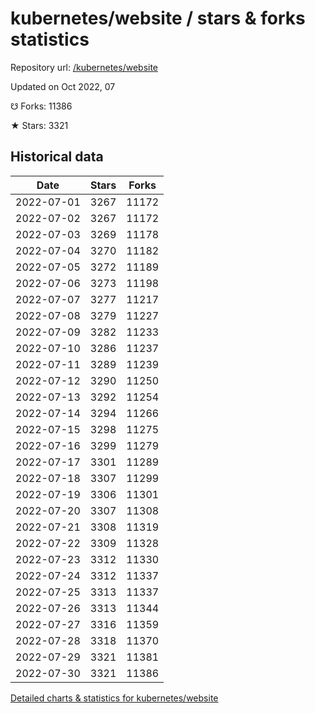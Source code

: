 # kubernetes/website / stars & forks statistics

Repository url: [/kubernetes/website](https://github.com/kubernetes/website)

Updated on Oct 2022, 07

☋ Forks: 11386

★ Stars: 3321

## Historical data
| Date | Stars | Forks |
|------|-------|-------|
| 2022-07-01 | 3267 | 11172 | 
| 2022-07-02 | 3267 | 11172 | 
| 2022-07-03 | 3269 | 11178 | 
| 2022-07-04 | 3270 | 11182 | 
| 2022-07-05 | 3272 | 11189 | 
| 2022-07-06 | 3273 | 11198 | 
| 2022-07-07 | 3277 | 11217 | 
| 2022-07-08 | 3279 | 11227 | 
| 2022-07-09 | 3282 | 11233 | 
| 2022-07-10 | 3286 | 11237 | 
| 2022-07-11 | 3289 | 11239 | 
| 2022-07-12 | 3290 | 11250 | 
| 2022-07-13 | 3292 | 11254 | 
| 2022-07-14 | 3294 | 11266 | 
| 2022-07-15 | 3298 | 11275 | 
| 2022-07-16 | 3299 | 11279 | 
| 2022-07-17 | 3301 | 11289 | 
| 2022-07-18 | 3307 | 11299 | 
| 2022-07-19 | 3306 | 11301 | 
| 2022-07-20 | 3307 | 11308 | 
| 2022-07-21 | 3308 | 11319 | 
| 2022-07-22 | 3309 | 11328 | 
| 2022-07-23 | 3312 | 11330 | 
| 2022-07-24 | 3312 | 11337 | 
| 2022-07-25 | 3313 | 11337 | 
| 2022-07-26 | 3313 | 11344 | 
| 2022-07-27 | 3316 | 11359 | 
| 2022-07-28 | 3318 | 11370 | 
| 2022-07-29 | 3321 | 11381 | 
| 2022-07-30 | 3321 | 11386 | 


[Detailed charts & statistics for kubernetes/website](https://reviewgithub.com/rep/kubernetes/website)
